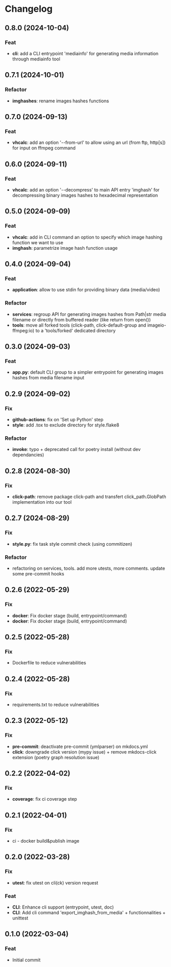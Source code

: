 # Changelog
## 0.8.0 (2024-10-04)

### Feat

- **cli**: add a CLI entrypoint 'mediainfo' for generating media information through mediainfo tool

## 0.7.1 (2024-10-01)

### Refactor

- **imghashes**: rename images hashes functions

## 0.7.0 (2024-09-13)

### Feat

- **vhcalc**: add an option '--from-url' to allow using an url (from ftp, http[s]) for input on ffmpeg command

## 0.6.0 (2024-09-11)

### Feat

- **vhcalc**: add an option '--decompress' to main API entry 'imghash' for decompressing binary images hashes to hexadecimal representation

## 0.5.0 (2024-09-09)

### Feat

- **vhcalc**: add in CLI command an option to specify which image hashing function we want to use
- **imghash**: parametrize image hash function usage

## 0.4.0 (2024-09-04)

### Feat

- **application**: allow to use stdin for providing binary data (media/video)

### Refactor

- **services**: regroup API for generating images hashes from Path|str media filename or directly from buffered reader (like return from open())
- **tools**: move all forked tools (click-path, click-default-group and imageio-ffmpeg:io) to a 'tools/forked' dedicated directory

## 0.3.0 (2024-09-03)

### Feat

- **app.py**: default CLI group to a simpler entrypoint for generating images hashes from media filename input

## 0.2.9 (2024-09-02)

### Fix

- **github-actions**: fix on 'Set up Python' step
- **style**: add .tox to exclude directory for style.flake8

### Refactor

- **invoke**: typo + deprecated call for poetry install (without dev dependancies)

## 0.2.8 (2024-08-30)

### Fix

- **click-path**: remove package click-path and transfert click_path.GlobPath implementation into our tool

## 0.2.7 (2024-08-29)

### Fix

- **style.py**: fix task style commit check (using commitizen)

### Refactor

- refactoring on services, tools. add more utests, more comments. update some pre-commit hooks

## 0.2.6 (2022-05-29)

### Fix

- **docker**: Fix docker stage (build, entrypoint/command)
- **docker**: Fix docker stage (build, entrypoint/command)

## 0.2.5 (2022-05-28)

### Fix

- Dockerfile to reduce vulnerabilities

## 0.2.4 (2022-05-28)

### Fix

- requirements.txt to reduce vulnerabilities

## 0.2.3 (2022-05-12)

### Fix

- **pre-commit**: deactivate pre-commit (ymlparser) on mkdocs.yml
- **click**: downgrade click version (mypy issue) + remove mkdocs-click extension (poetry graph resolution issue)

## 0.2.2 (2022-04-02)

### Fix

- **coverage**: fix ci coverage step

## 0.2.1 (2022-04-01)

### Fix

- ci - docker build&publish image

## 0.2.0 (2022-03-28)

### Fix

- **utest**: fix utest on cli(ck) version request

### Feat

- **CLI**: Enhance cli support (entrypoint, utest, doc)
- **CLI**: Add cli command 'export_imghash_from_media' + functionnalities + unittest

## 0.1.0 (2022-03-04)

### Feat

- Initial commit
